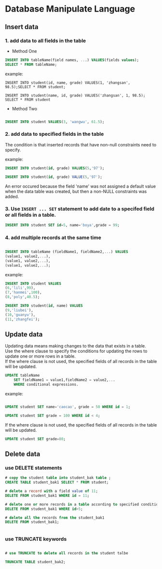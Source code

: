 # Database Manipulate Language

## Insert data

### 1. add data to all fields in the table

+ Method One

```sql
INSERT INTO tableName(field names, ...) VALUES(fields values);
SELECT * FROM tableName;

```

example:

`INSERT INTO student(id, name, grade) VALUES(1, 'zhangsan', 98.5);SELECT * FROM student;`

`INSERT INTO student(name, id, grade) VALUES('zhangsan', 1, 98.5); SELECT * FROM student`

+ Method Two

```sql

INSERT INTO student VALUES(3, 'wangwu', 61.5);

```


### 2. add data to specified fields in the table
The condition is that inserted records that have non-null constraints need to specify.

example:

```sql
INSERT INTO student(id, grade) VALUES(5,'97');
```

```sql 
INSERT INTO student(id, grade) VALUE(5,'97'); 
```
An error occured because the field 'name' was not assigned a default value when the data table was created, but then a non-NULL constraints was added.

### 3. Use `INSERT ... SET` statement to add date to a specifed field or all fields in a table.

```sql
INSERT INTO student SET id=5, name='boya',grade = 99;
```

### 4. add multiple records at the same time

```sql

INSERT INTO tableName (fieldName1, fieldName2,...) VALUES 
(value1, value2,...),
(value1, value2,...),
(value1, value2,...);

```

example:
```sql
INSERT INTO student VALUES
(6,'lili',99),
(7,'hanmei',100),
(8,'poly',40.5);

```

```sql
INSERT INTO student(id, name) VALUES
(9,'liubei'),
(10,'guanyu'),
(11,'zhangfei');
```

## Update data
Updating data means making changes to the data that exists in a table.<br> Use the where clause to specify the conditions for updating the rows to update one or more rows in a table. <br> If the where clause is not used, the specified fields of all records in the table will be updated.

```sql
UPDATE tableName
	SET fieldName1 = value1,fieldName2 = value2,...
	WHERE conditional expressions.
```

example:

```sql

UPDATE student SET name='caocao', grade = 50 WHERE id = 1;

UPDATE student SET grade = 100 WHERE id < 4;

```

If the where clause is not used, the specified fields of all records in the table will be updated.

```sql
UPDATE student SET grade=80;
```

## Delete data

### use DELETE statements

```sql
# copy the student table into student_bak table ;
CREATE TABLE student_bak1 SELECT * FROM student;

# delete a record with a field value of 11;
DELETE FROM student_bak1 WHERE id = 11;

# delete one or more records in a table according to specified conditions 
DELETE FROM student_bak1 WHERE id>5;

# delete all the records from the student_bak1
DELETE FROM student_bak1;
 
```

### use TRUNCATE keywords

```sql

# use TRUNCATE to delete all records in the student talbe

TRUNCATE TABLE student_bak2;
```

